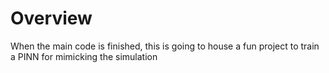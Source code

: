 # Overview
When the main code is finished, this is going to house a fun project to train a PINN for mimicking the simulation